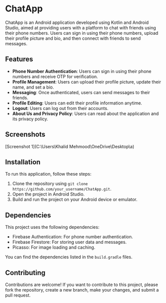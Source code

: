 # ChatApp

ChatApp is an Android application developed using Kotlin and Android Studio, aimed at providing users with a platform to chat with friends using their phone numbers. Users can sign in using their phone numbers, upload their profile picture and bio, and then connect with friends to send messages.

## Features

- **Phone Number Authentication**: Users can sign in using their phone numbers and receive OTP for verification.
- **Profile Management**: Users can upload their profile picture, update their name, and set a bio.
- **Messaging**: Once authenticated, users can send messages to their friends.
- **Profile Editing**: Users can edit their profile information anytime.
- **Logout**: Users can log out from their accounts.
- **About Us and Privacy Policy**: Users can read about the application and its privacy policy.

## Screenshots

[Screenshot 1](C:\Users\Khalid Mehmood\OneDrive\Desktop\a)

## Installation

To run this application, follow these steps:
1. Clone the repository using `git clone https://github.com/your_username/ChatApp.git`.
2. Open the project in Android Studio.
3. Build and run the project on your Android device or emulator.

## Dependencies

This project uses the following dependencies:
- Firebase Authentication: For phone number authentication.
- Firebase Firestore: For storing user data and messages.
- Picasso: For image loading and caching.

You can find the dependencies listed in the `build.gradle` files.

## Contributing
Contributions are welcome! If you want to contribute to this project, please fork the repository, create a new branch, make your changes, and submit a pull request.
